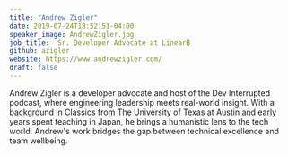 ```yaml
---
title: "Andrew Zigler"
date: 2019-07-24T18:52:51-04:00
speaker_image: AndrewZigler.jpg
job_title:  Sr. Developer Advocate at LinearB
github: azigler
website: https://www.andrewzigler.com/
draft: false
---
```


Andrew Zigler is a developer advocate and host of the Dev Interrupted podcast, where engineering leadership meets real-world insight. With a background in Classics from The University of Texas at Austin and early years spent teaching in Japan, he brings a humanistic lens to the tech world. Andrew's work bridges the gap between technical excellence and team wellbeing.